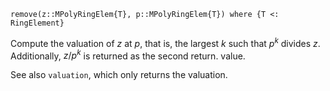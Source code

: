 ```
remove(z::MPolyRingElem{T}, p::MPolyRingElem{T}) where {T <: RingElement}
```

Compute the valuation of $z$ at $p$, that is, the largest $k$ such that $p^k$ divides $z$. Additionally, $z/p^k$ is returned as the second return. value.

See also `valuation`, which only returns the valuation.
